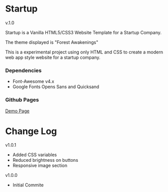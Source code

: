 # Startup

v.1.0

Startup is a Vanilla HTML5/CSS3 Website Template for a Startup Company.

The theme displayed is "Forest Awakenings"

This is a experimental project using only HTML and CSS to create a modern web app style website for a startup company.  

### Dependencies

* Font-Awesome v4.x
* Google Fonts Opens Sans and Quicksand

### Github Pages

<a href="https://jbratcher.github.io/startup_template/" target="_blank">Demo Page</a>

# Change Log

v1.0.1

* Added CSS variables
* Reduced brightness on buttons
* Responsive image section

v1.0.0

* Initial Commite
